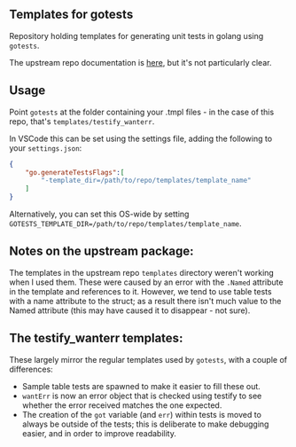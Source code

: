 ## Templates for gotests

Repository holding templates for generating unit tests in golang using `gotests`.

The upstream repo documentation is [here](https://github.com/cweill/gotests), but it's not particularly clear.

## Usage

Point `gotests` at the folder containing your .tmpl files - in the case of this repo, that's `templates/testify_wanterr`.

In VSCode this can be set using the settings file, adding the following to your `settings.json`:
```json
{
    "go.generateTestsFlags":[
        "-template_dir=/path/to/repo/templates/template_name"
    ]
}
```

Alternatively, you can set this OS-wide by setting `GOTESTS_TEMPLATE_DIR=/path/to/repo/templates/template_name`.

## Notes on the upstream package:

The templates in the upstream repo `templates` directory weren't working when I used them. These were caused by an error with the `.Named`
attribute in the template and references to it. However, we tend to use table tests with a name attribute to the struct; as a result there
isn't much value to the Named attribute (this may have caused it to disappear - not sure).

## The testify_wanterr templates:
These largely mirror the regular templates used by `gotests`, with a couple of differences: 
* Sample table tests are spawned to make it easier to fill these out.
* `wantErr` is now an error object that is checked using testify to see whether the error received matches the one expected.
* The creation of the `got` variable (and `err`) within tests is moved to always be outside of the tests; this is deliberate to make debugging easier,
and in order to improve readability.

